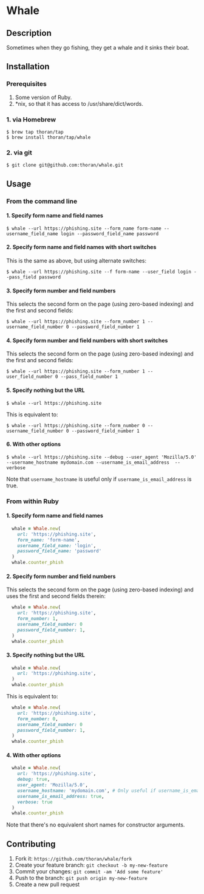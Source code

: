# Whale

## Description

Sometimes when they go fishing, they get a whale and it sinks their boat.

## Installation

### Prerequisites
1. Some version of Ruby.
2. \*nix, so that it has access to /usr/share/dict/words.

### 1. via Homebrew
```shell
$ brew tap thoran/tap
$ brew install thoran/tap/whale
```
### 2. via git
```shell
$ git clone git@github.com:thoran/whale.git
```

## Usage

### From the command line

#### 1. Specify form name and field names
```shell
$ whale --url https://phishing.site --form_name form-name --username_field_name login --password_field_name password
```

#### 2. Specify form name and field names with short switches
This is the same as above, but using alternate switches:

```shell
$ whale --url https://phishing.site --f form-name --user_field login --pass_field password
```

#### 3. Specify form number and field numbers
This selects the second form on the page (using zero-based indexing) and the first and second fields:

```shell
$ whale --url https://phishing.site --form_number 1 --username_field_number 0 --password_field_number 1
```
#### 4. Specify form number and field numbers with short switches
This selects the second form on the page (using zero-based indexing) and the first and second fields:

```shell
$ whale --url https://phishing.site --form_number 1 --user_field_number 0 --pass_field_number 1
```

#### 5. Specify nothing but the URL
```shell
$ whale --url https://phishing.site
```
This is equivalent to:

```shell
$ whale --url https://phishing.site --form_number 0 --username_field_number 0 --password_field_number 1
```

#### 6. With other options
```shell
$ whale --url https://phishing.site --debug --user_agent 'Mozilla/5.0' --username_hostname mydomain.com --username_is_email_address  --verbose
```

Note that `username_hostname` is useful only if `username_is_email_address` is true.

### From within Ruby

#### 1. Specify form name and field names
```ruby
  whale = Whale.new(
    url: 'https://phishing.site',
    form_name: 'form-name',
    username_field_name: 'login',
    password_field_name: 'password'
  )
  whale.counter_phish
```

#### 2. Specify form number and field numbers
This selects the second form on the page (using zero-based indexing) and uses the first and second fields therein:

```ruby
  whale = Whale.new(
    url: 'https://phishing.site',
    form_number: 1,
    username_field_number: 0
    password_field_number: 1,
  )
  whale.counter_phish
```

#### 3. Specify nothing but the URL
```ruby
  whale = Whale.new(
    url: 'https://phishing.site',
  )
  whale.counter_phish
```
This is equivalent to:

```ruby
  whale = Whale.new(
    url: 'https://phishing.site',
    form_number: 0,
    username_field_number: 0
    password_field_number: 1,
  )
  whale.counter_phish
```

#### 4. With other options
```ruby
  whale = Whale.new(
    url: 'https://phishing.site',
    debug: true,
    user_agent: 'Mozilla/5.0',
    username_hostname: 'mydomain.com', # Only useful if username_is_email_address is true.
    username_is_email_address: true,
    verbose: true
  )
  whale.counter_phish
```

Note that there's no equivalent short names for constructor arguments.

## Contributing

1. Fork it: `https://github.com/thoran/whale/fork`
2. Create your feature branch: `git checkout -b my-new-feature`
3. Commit your changes: `git commit -am 'Add some feature'`
4. Push to the branch: `git push origin my-new-feature`
5. Create a new pull request
